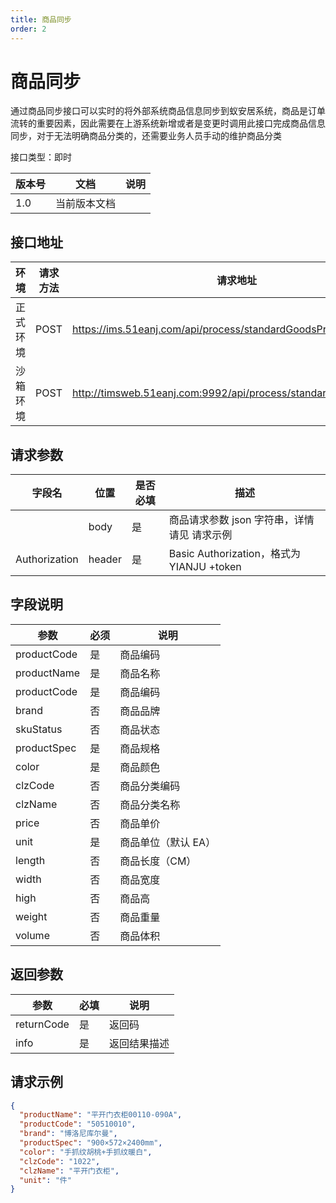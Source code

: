 ```yaml
---
title: 商品同步
order: 2
---
```


# 商品同步

通过商品同步接口可以实时的将外部系统商品信息同步到蚁安居系统，商品是订单流转的重要因素，因此需要在上游系统新增或者是变更时调用此接口完成商品信息同步，对于无法明确商品分类的，还需要业务人员手动的维护商品分类

接口类型：即时

| 版本号 | 文档         | 说明 |
| ------ | ------------ | ---- |
| 1.0    | 当前版本文档 |      |

## 接口地址

| 环境     | 请求方法 | 请求地址                                                     | 请求主体 MIME 类型 | 响应主体 MIME 类型 |
| -------- | -------- | ------------------------------------------------------------ | ------------------ | ------------------ |
| 正式环境 | POST     | https://ims.51eanj.com/api/process/standardGoodsProcess      | application/json   | application/json   |
| 沙箱环境 | POST     | http://timsweb.51eanj.com:9992/api/process/standardGoodsProcess | application/json   | application/json   |

## 请求参数

| 字段名        | 位置   | 是否必填 | 描述                                        |
| ------------- | ------ | -------- | ------------------------------------------- |
|               | body   | 是       | 商品请求参数 json 字符串，详情请见 请求示例 |
| Authorization | header | 是       | Basic Authorization，格式为 YIANJU +token   |

## 字段说明

| 参数        | 必须 | 说明                |
| ----------- | ---- | ------------------- |
| productCode | 是   | 商品编码            |
| productName | 是   | 商品名称            |
| productCode | 是   | 商品编码            |
| brand       | 否   | 商品品牌            |
| skuStatus   | 否   | 商品状态            |
| productSpec | 是   | 商品规格            |
| color       | 是   | 商品颜色            |
| clzCode     | 否   | 商品分类编码        |
| clzName     | 否   | 商品分类名称        |
| price       | 否   | 商品单价            |
| unit        | 是   | 商品单位（默认 EA） |
| length      | 否   | 商品长度（CM）      |
| width       | 否   | 商品宽度            |
| high        | 否   | 商品高              |
| weight      | 否   | 商品重量            |
| volume      | 否   | 商品体积            |

## 返回参数

| 参数       | 必填 | 说明         |
| ---------- | ---- | ------------ |
| returnCode | 是   | 返回码       |
| info       | 是   | 返回结果描述 |

## 请求示例

```json
{
  "productName": "平开门衣柜00110-090A",
  "productCode": "50510010",
  "brand": "博洛尼库尔曼",
  "productSpec": "900×572×2400mm",
  "color": "手抓纹胡桃+手抓纹暖白",
  "clzCode": "1022",
  "clzName": "平开门衣柜",
  "unit": "件"
}
```
